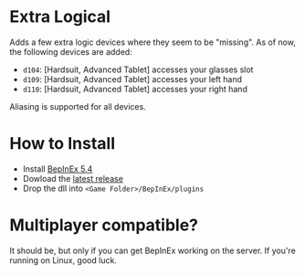 # Extra Logical  
Adds a few extra logic devices where they seem to be "missing". As of now, the following devices are added:  
- `d104`: [Hardsuit, Advanced Tablet] accesses your glasses slot
- `d109`: [Hardsuit, Advanced Tablet] accesses your left hand
- `d110`: [Hardsuit, Advanced Tablet] accesses your right hand

Aliasing is supported for all devices.

# How to Install  
- Install [BepInEx 5.4](https://github.com/BepInEx/BepInEx/releases/tag/v5.4.22)
- Dowload the [latest release](releases/latest)
- Drop the dll into `<Game Folder>/BepInEx/plugins`

# Multiplayer compatible?  
It should be, but only if you can get BepInEx working on the server. If you're running on Linux, good luck.